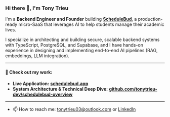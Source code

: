 ### Hi there 👋, I'm Tony Trieu

I'm a **Backend Engineer and Founder** building [**ScheduleBud**](https://schedulebud.app/), a production-ready micro-SaaS that leverages AI to help students manage their academic lives.

I specialize in architecting and building secure, scalable backend systems with TypeScript, PostgreSQL, and Supabase, and I have hands-on experience in designing and implementing end-to-end AI pipelines (RAG, embeddings, LLM integration).

---

#### 🚀 Check out my work:

*   **Live Application:** [**schedulebud.app**](https://schedulebud.app/)
*   **System Architecture & Technical Deep Dive:** [**github.com/tonytrieu-dev/schedulebud-overview**](https://github.com/tonytrieu-dev/schedulebud-overview)

---

*   📫 How to reach me: [tonytrieu03@outlook.com](mailto:tonytrieu03@outlook.com) or [LinkedIn](https://linkedin.com/in/tony)
